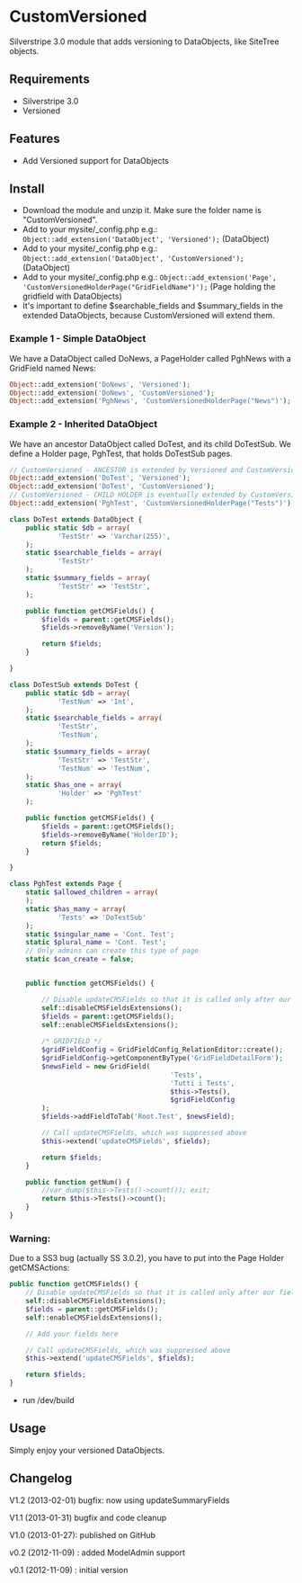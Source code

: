 # CustomVersioned

Silverstripe 3.0 module that adds versioning to DataObjects, like  SiteTree objects.

## Requirements

- Silverstripe 3.0
- Versioned

## Features

- Add Versioned support for DataObjects

## Install

- Download the module and unzip it. Make sure the folder name is "CustomVersioned".
- Add to your mysite/_config.php e.g.: `Object::add_extension('DataObject', 'Versioned');` (DataObject)
- Add to your mysite/_config.php e.g.: `Object::add_extension('DataObject', 'CustomVersioned');` (DataObject)
- Add to your mysite/_config.php e.g.: `Object::add_extension('Page', 'CustomVersionedHolderPage("GridFieldName")');` (Page holding the gridfield with DataObjects)
- It's important to define $searchable\_fields and $summary\_fields in the extended DataObjects, because CustomVersioned will extend them.

### Example 1 - Simple DataObject
We have a DataObject called DoNews, a PageHolder called PghNews with a GridField named News:
```php
Object::add_extension('DoNews', 'Versioned');
Object::add_extension('DoNews', 'CustomVersioned');
Object::add_extension('PghNews', 'CustomVersionedHolderPage("News")');
```

### Example 2 - Inherited DataObject
We have an ancestor DataObject called DoTest, and its child DoTestSub. We define a Holder page, PghTest, that holds DoTestSub pages.

```php
// CustomVersioned - ANCESTOR is extended by Versioned and CustomVersioned
Object::add_extension('DoTest', 'Versioned');
Object::add_extension('DoTest', 'CustomVersioned');
// CustomVersioned - CHILD HOLDER is eventually extended by CustomVersionedHolderPage. If we work with ModelAdmin it is not necessary
Object::add_extension('PghTest', 'CustomVersionedHolderPage("Tests")');
```

```php
class DoTest extends DataObject {
	public static $db = array(
			'TestStr' => 'Varchar(255)',
	);
	static $searchable_fields = array(
			'TestStr'
	);
	static $summary_fields = array(
			'TestStr' => 'TestStr',
	);

	public function getCMSFields() {
		$fields = parent::getCMSFields();
		$fields->removeByName('Version');

		return $fields;
	}

}

class DoTestSub extends DoTest {
	public static $db = array(
			'TestNum' => 'Int',
	);
	static $searchable_fields = array(
			'TestStr',
			'TestNum',
	);
	static $summary_fields = array(
			'TestStr' => 'TestStr',
			'TestNum' => 'TestNum',
	);
	static $has_one = array(
			'Holder' => 'PghTest'
	);

	public function getCMSFields() {
		$fields = parent::getCMSFields();
		$fields->removeByName('HolderID');
		return $fields;
	}

}

class PghTest extends Page {
	static $allowed_children = array(
	);
	static $has_many = array(
			'Tests' => 'DoTestSub'
	);
	static $singular_name = 'Cont. Test';
	static $plural_name = 'Cont. Test';
	// Only admins can create this type of page
	static $can_create = false;


	public function getCMSFields() {

		// Disable updateCMSFields so that it is called only after our fields are added
		self::disableCMSFieldsExtensions();
		$fields = parent::getCMSFields();
		self::enableCMSFieldsExtensions();
		
		/* GRIDFIELD */
		$gridFieldConfig = GridFieldConfig_RelationEditor::create();
		$gridFieldConfig->getComponentByType('GridFieldDetailForm');
		$newsField = new GridField(
										'Tests',
										'Tutti i Tests',
										$this->Tests(),
										$gridFieldConfig
		);
		$fields->addFieldToTab('Root.Test', $newsField);

		// Call updateCMSFields, which was suppressed above
		$this->extend('updateCMSFields', $fields);

		return $fields;
	}

	public function getNum() {
		//var_dump($this->Tests()->count()); exit;
		return $this->Tests()->count();
	}
}
```

### Warning:
Due to a SS3 bug (actually SS 3.0.2), you have to put into the Page Holder getCMSActions:

```php
public function getCMSFields() {
	// Disable updateCMSFields so that it is called only after our fields are added
	self::disableCMSFieldsExtensions();
	$fields = parent::getCMSFields();
	self::enableCMSFieldsExtensions();

	// Add your fields here

	// Call updateCMSFields, which was suppressed above
	$this->extend('updateCMSFields', $fields);

	return $fields;
}
```

- run /dev/build

## Usage
Simply enjoy your versioned DataObjects.

## Changelog

V1.2 (2013-02-01)
bugfix: now using updateSummaryFields

V1.1 (2013-01-31)
bugfix and code cleanup

V1.0 (2013-01-27): 
published on GitHub

v0.2 (2012-11-09) : 
added ModelAdmin support

v0.1 (2012-11-09) : 
initial version
